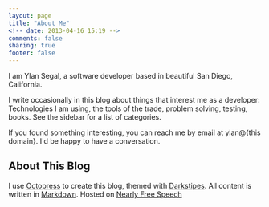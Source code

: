 ```yaml
---
layout: page
title: "About Me"
<!-- date: 2013-04-16 15:19 -->
comments: false
sharing: true
footer: false
---
```


I am Ylan Segal, a software developer based in beautiful San Diego, California.

I write occasionally in this blog about things that interest me as a developer: Technologies I am using,
the tools of the trade, problem solving, testing, books. See the sidebar for a list of categories.

If you found something interesting, you can reach me by email at ylan@{this domain}. I'd be happy to have a conversation.

## About This Blog

 I use [Octopress][1] to create this blog, themed with [Darkstipes][3]. All content is written in [Markdown][3]. Hosted on [Nearly Free Speech][4]

 [1]: http://octopress.org/
 [2]: https://github.com/amelandri/darkstripes
 [3]: http://daringfireball.net/projects/markdown/
 [4]: https://www.nearlyfreespeech.net/